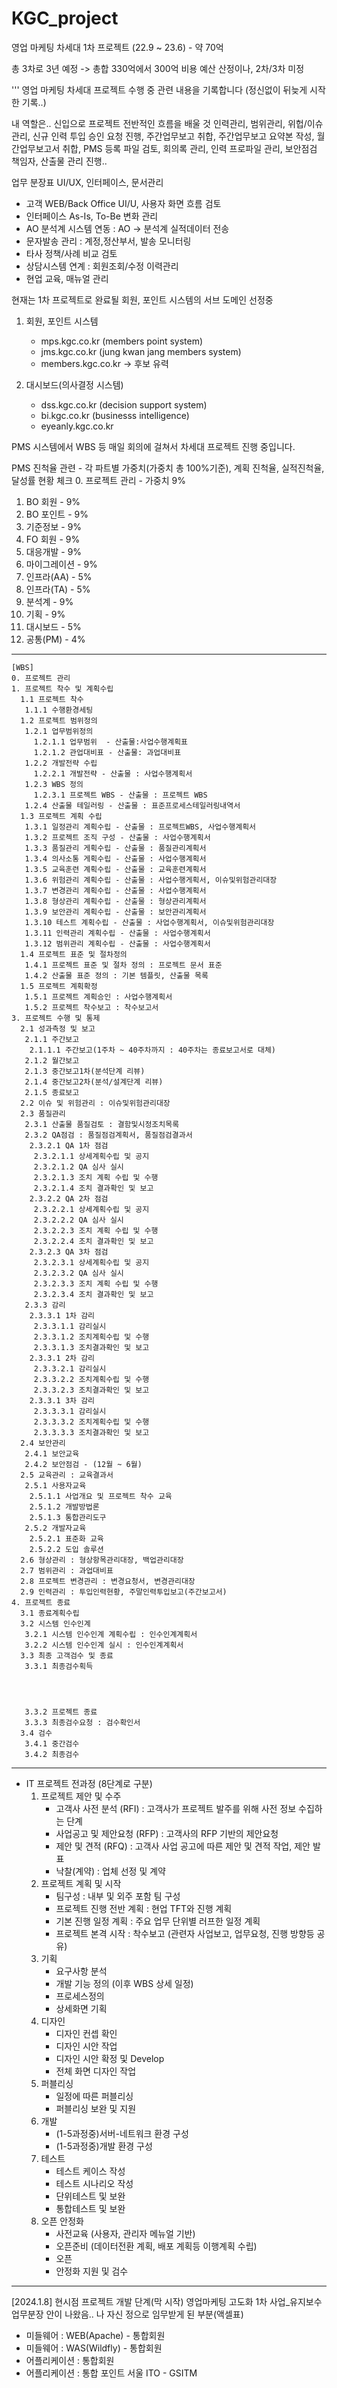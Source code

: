 # KGC_project
영업 마케팅 차세대 1차 프로젝트 (22.9 ~ 23.6) - 약 70억

총 3차로 3년 예정 -> 총합 330억에서 300억 비용 예산 산정이나, 2차/3차 미정

'''
영업 마케팅 차세대 프로젝트 수행 중 관련 내용을 기록합니다 (정신없이 뒤늦게 시작한 기록..)

내 역할은.. 신입으로 프로젝트 전반적인 흐름을 배울 것 
인력관리, 범위관리, 위헙/이슈관리, 신규 인력 투입 승인 요청 진행, 주간업무보고 취합, 주간업무보고 요약본 작성, 월간업무보고서 취합, PMS 등록 파일 검토, 회의록 관리, 인력 프로파일 관리, 보안점검 책임자, 산출물 관리 진행..

업무 분장표
UI/UX, 인터페이스, 문서관리
- 고객 WEB/Back Office UI/U, 사용자 화면 흐름 검토
- 인터페이스 As-Is, To-Be 변화 관리
- AO 분석계 시스템 연동 : AO -> 분석계 실적데이터 전송
- 문자발송 관리 : 계정,정산부서, 발송 모니터링
- 타사 정책/사례 비교 검토
- 상담시스템 연계 : 회원조회/수정 이력관리
- 현업 교육, 매뉴얼 관리

현재는 1차 프로젝트로 완료될 회원, 포인트 시스템의 서브 도메인 선정중
1. 회원, 포인트 시스템
   - mps.kgc.co.kr (members point system)
   - jms.kgc.co.kr (jung kwan jang members system)
   - members.kgc.co.kr     -> 후보 유력
  
2. 대시보드(의사결정 시스템)
   - dss.kgc.co.kr (decision support system)
   - bi.kgc.co.kr (businesss intelligence)
   - eyeanly.kgc.co.kr


  PMS 시스템에서 WBS 등 매일 회의에 걸쳐서 차세대 프로젝트 진행 중입니다.

PMS 진척율 관련 - 각 파트별 가중치(가중치 총 100%기준), 계획 진척율, 실적진척율, 달성률 현황 체크
0. 프로젝트 관리  - 가중치 9%
1. BO 회원        - 9%
2. BO 포인트      - 9%
3. 기준정보       - 9%
4. FO 회원        - 9%
5. 대응개발       - 9%
6. 마이그레이션   - 9%
7. 인프라(AA)     - 5%
8. 인프라(TA)     - 5%
9. 분석계         - 9%
10. 기획          - 9%
11. 대시보드      - 5%
12. 공통(PM)      - 4%

-----------------------------------------------------------------------------------------------------------
```
[WBS]
0. 프로젝트 관리
1. 프로젝트 착수 및 계획수립
  1.1 프로젝트 착수
   1.1.1 수행환경세팅
  1.2 프로젝트 범위정의
   1.2.1 업무범위정의
     1.2.1.1 업무범위  - 산출물:사업수행계획표
     1.2.1.2 관업대비표 - 산출물: 과업대비표
   1.2.2 개발전략 수립
     1.2.2.1 개발전략 - 산출물 : 사업수행계획서
   1.2.3 WBS 정의
     1.2.3.1 프로젝트 WBS - 산출물 : 프로젝트 WBS
   1.2.4 산출물 테일러링 - 산출물 : 표준프로세스테일러링내역서
  1.3 프로젝트 계획 수립
   1.3.1 일정관리 계획수립 - 산출물 : 프로젝트WBS, 사업수행계획서
   1.3.2 프로젝트 조직 구성 - 산출물 : 사업수행계획서
   1.3.3 품질관리 게획수립 - 산출물 : 품질관리계획서
   1.3.4 의사소통 게획수립 - 산출물 : 사업수행계획서
   1.3.5 교육훈련 계획수립 - 산출물 : 교육훈련계획서
   1.3.6 위험관리 계획수립 - 산출물 : 사업수행게획서, 이슈및위험관리대장
   1.3.7 변경관리 계획수립 - 산출물 : 사업수행계획서
   1.3.8 형상관리 계획수립 - 산출물 : 형상관리계획서
   1.3.9 보안관리 계획수립 - 산출물 : 보안관리계획서
   1.3.10 테스트 계획수립 - 산출물 : 사업수행계획서, 이슈및위험관리대장
   1.3.11 인력관리 계획수립 - 산출물 : 사업수행계획서
   1.3.12 범위관리 계획수립 - 산출물 : 사업수행계획서
  1.4 프로젝트 표준 및 절차정의
   1.4.1 프로젝트 표준 및 절차 정의 : 프로젝트 문서 표준
   1.4.2 산출물 표준 정의 : 기본 템플릿, 산출물 목록
  1.5 프로젝트 계획확정
   1.5.1 프로젝트 계획승인 : 사업수행계획서
   1.5.2 프로젝트 착수보고 : 착수보고서
3. 프로젝트 수행 및 통제
  2.1 성과측정 및 보고
   2.1.1 주간보고
    2.1.1.1 주간보고(1주차 ~ 40주차까지 : 40주차는 종료보고서로 대체)
   2.1.2 월간보고
   2.1.3 중간보고1차(분석단계 리뷰)
   2.1.4 중간보고2차(분석/설계단계 리뷰)
   2.1.5 종료보고
  2.2 이슈 및 위험관리 : 이슈및위험관리대장
  2.3 품질관리
   2.3.1 산출물 품질검토 : 결함및시정조치목록
   2.3.2 QA점검 : 품질점검계획서, 품질점검결과서
    2.3.2.1 QA 1차 점검
     2.3.2.1.1 상세계획수립 및 공지
     2.3.2.1.2 QA 심사 실시
     2.3.2.1.3 조치 계획 수립 및 수행
     2.3.2.1.4 조치 결과확인 및 보고
    2.3.2.2 QA 2차 점검
     2.3.2.2.1 상세계획수립 및 공지
     2.3.2.2.2 QA 심사 실시
     2.3.2.2.3 조치 계획 수립 및 수행
     2.3.2.2.4 조치 결과확인 및 보고
    2.3.2.3 QA 3차 점검
     2.3.2.3.1 상세계획수립 및 공지
     2.3.2.3.2 QA 심사 실시
     2.3.2.3.3 조치 계획 수립 및 수행
     2.3.2.3.4 조치 결과확인 및 보고
   2.3.3 감리
    2.3.3.1 1차 감리
     2.3.3.1.1 감리실시
     2.3.3.1.2 조치계획수립 및 수행
     2.3.3.1.3 조치결과확인 및 보고
    2.3.3.1 2차 감리
     2.3.3.2.1 감리실시
     2.3.3.2.2 조치계획수립 및 수행
     2.3.3.2.3 조치결과확인 및 보고
    2.3.3.1 3차 감리
     2.3.3.3.1 감리실시
     2.3.3.3.2 조치계획수립 및 수행
     2.3.3.3.3 조치결과확인 및 보고
  2.4 보안관리
   2.4.1 보안교육
   2.4.2 보안점검 - (12월 ~ 6월)
  2.5 교육관리 : 교육결과서 
   2.5.1 사용자교육
    2.5.1.1 사업개요 및 프로젝트 착수 교육
    2.5.1.2 개발방법론
    2.5.1.3 통합관리도구
   2.5.2 개발자교육
    2.5.2.1 표준화 교육
    2.5.2.2 도입 솔루션
  2.6 형상관리 : 형상항목관리대장, 백업관리대장
  2.7 범위관리 : 과업대비표
  2.8 프로젝트 변경관리 : 변경요청서, 변경관리대장
  2.9 인력관리 : 투입인력현황, 주말인력투입보고(주간보고서)
4. 프로젝트 종료
  3.1 종료계획수립
  3.2 시스템 인수인계
   3.2.1 시스템 인수인계 계획수립 : 인수인계계획서
   3.2.2 시스템 인수인계 실시 : 인수인계계획서
  3.3 최종 고객검수 및 종료
   3.3.1 최종검수획득




   3.3.2 프로젝트 종료
   3.3.3 최종검수요청 : 검수확인서
  3.4 검수
   3.4.1 중간검수
   3.4.2 최종검수

```


--------------------------------------------------------------------------------------------------------------------------
* IT 프로젝트 전과정 (8단계로 구분)
   1. 프로젝트 제안 및 수주
       - 고객사 사전 분석 (RFI) : 고객사가 프로젝트 발주를 위해 사전 정보 수집하는 단계 
       - 사업공고 및 제안요청 (RFP) : 고객사의 RFP 기반의 제안요청
       - 제안 및 견적 (RFQ)  : 고객사 사업 공고에 따른 제안 및 견적 작업, 제안 발표
       - 낙찰(계약) : 업체 선정 및 계약
   2. 프로젝트 계획 및 시작
       - 팀구성 : 내부 및 외주 포함 팀 구성
       - 프로젝트 진행 전반 계획 : 현업 TFT와 진행 계획 
       - 기본 진행 일정 계획 : 주요 업무 단위별 러프한 일정 계획 
       - 프로젝트 본격 시작 : 착수보고 (관련자 사업보고, 업무요청, 진행 방향등 공유)
   3. 기획
       - 요구사항 분석
       - 개발 기능 정의 (이후 WBS 상세 일정) 
       - 프로세스정의
       - 상세화면 기획
   4. 디자인
       - 디자인 컨셉 확인
       - 디자인 시안 작업
       - 디자인 시안 확정 및 Develop
       - 전체 화면 디자인 작업 
   5. 퍼블리싱
       - 일정에 따른 퍼블리싱
       - 퍼블리싱 보완 및 지원
   6. 개발
       - (1-5과정중)서버-네트워크 환경 구성
       - (1-5과정중)개발 환경 구성  
   7. 테스트
       - 테스트 케이스 작성
       - 테스트 시나리오 작성
       - 단위테스트 및 보완
       - 통합테스트 및 보완
   8. 오픈 안정화
       - 사전교육 (사용자, 관리자 메뉴얼 기반)
       - 오픈준비 (데이터전환 계획, 배포 계획등 이행계획 수립)
       - 오픈 
       - 안정화 지원 및 검수










-----------------------------------------------------------------------------------------------------------
[2024.1.8]
현시점 프로젝트 개발 단계(막 시작)
영업마케팅 고도화 1차 사업_유지보수 업무분장 안이 나왔음..
나 자신 정으로 임무받게 된 부분(액셀표)
- 미들웨어 : WEB(Apache) - 통합회원
- 미들웨어 : WAS(Wildfly) - 통합회원
- 어플리케이션 : 통합회원
- 어플리케이션 : 통합 포인트
서울 ITO - GSITM
​
